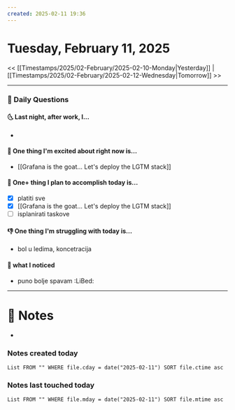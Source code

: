 ```yaml
---
created: 2025-02-11 19:36
---
```

# Tuesday, February 11, 2025

<< [[Timestamps/2025/02-February/2025-02-10-Monday|Yesterday]] | [[Timestamps/2025/02-February/2025-02-12-Wednesday|Tomorrow]] >>

---
### 📅 Daily Questions
#### 🌜 Last night, after work, I...
- 

#### 🙌 One thing I'm excited about right now is...
- [[Grafana is the goat... Let's deploy the LGTM stack]]

#### 🚀 One+ thing I plan to accomplish today is...
- [x] platiti sve
- [x] [[Grafana is the goat... Let's deploy the LGTM stack]]
- [ ] isplanirati taskove

#### 👎 One thing I'm struggling with today is...
- bol u ledima, koncetracija
#### 🤨 what I noticed
- puno bolje spavam :LiBed:

---
# 📝 Notes
- 


### Notes created today
```dataview
List FROM "" WHERE file.cday = date("2025-02-11") SORT file.ctime asc
```

### Notes last touched today
```dataview
List FROM "" WHERE file.mday = date("2025-02-11") SORT file.mtime asc
```